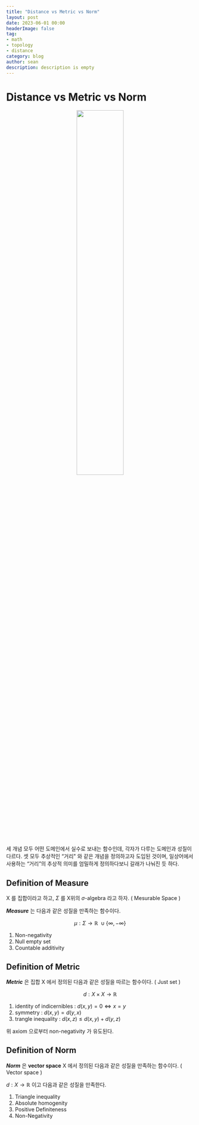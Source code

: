 ```yaml
---
title: "Distance vs Metric vs Norm"
layout: post
date: 2023-06-01 00:00
headerImage: false
tag:
- math
- topology
- distance
category: blog
author: sean
description: description is empty
---
```



# Distance vs Metric vs Norm
<div style="text-align: center;">
    <img class="title-image" src="{{ site.url }}/assets/images/blog/Mathematical_Spaces.png" style="width: 50%;">
</div>

세 개념 모두 어떤 도메인에서 실수로 보내는 함수인데, 각자가 다루는 도메인과 성질이 다르다. 
셋 모두 추상적인 “거리" 와 같은 개념을 정의하고자 도입된 것이며, 일상어에서 사용하는 “거리”의 추상적 의미를 엄밀하게 정의하다보니 갈래가 나눠진 듯 하다.

Definition of Measure
---

X 를 집합이라고 하고, $\Sigma$ 를 X위의 $\sigma$-algebra 라고 하자.  ( Mesurable Space )

***Measure*** 는 다음과 같은 성질을 만족하는 함수이다. 

$$ \mu: \Sigma\rightarrow \mathbb{R}\ \cup \{ \infty,-\infty\} $$

1. Non-negativity
2. Null empty set
3. Countable additivity


Definition of Metric
---

***Metric*** 은 집합 X 에서 정의된 다음과 같은 성질을 따르는 함수이다. ( Just set )

$$ d:X \times X \rightarrow \mathbb{R} $$

1. identity of indicernibles :  $d(x,y)=0 \iff x=y$
2. symmetry : $d(x,y) =d(y,x)$
3. trangle inequality : $d(x,z) \le d(x,y) +d(y,z)$

위 axiom 으로부터 non-negativity 가 유도된다.

Definition of Norm
---

***Norm*** 은 **vector space** X 에서 정의된 다음과 같은 성질을 만족하는 함수이다.  ( Vector space )

$d:X \rightarrow \mathbb{R}$ 이고 다음과 같은 성질을 만족한다. 

1. Triangle inequality
2. Absolute homogenity
3. Positive Definiteness
4. Non-Negativity